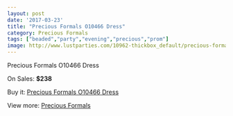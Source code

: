 ```yaml
---
layout: post
date: '2017-03-23'
title: "Precious Formals O10466 Dress"
category: Precious Formals
tags: ["beaded","party","evening","precious","prom"]
image: http://www.lustparties.com/10962-thickbox_default/precious-formals-o10466-dress.jpg
---
```

Precious Formals O10466 Dress

On Sales: **$238**
<a href="https://www.lustparties.com/en/precious-formals/3849-precious-formals-o10466-dress.html"><amp-img layout="responsive" width="600" height="600" src="//www.lustparties.com/10962-thickbox_default/precious-formals-o10466-dress.jpg" alt="Precious Formals O10466 Dress 0" /></a>

Buy it: [Precious Formals O10466 Dress](https://www.lustparties.com/en/precious-formals/3849-precious-formals-o10466-dress.html "Precious Formals O10466 Dress")

View more: [Precious Formals](https://www.lustparties.com/en/18-precious-formals "Precious Formals")
